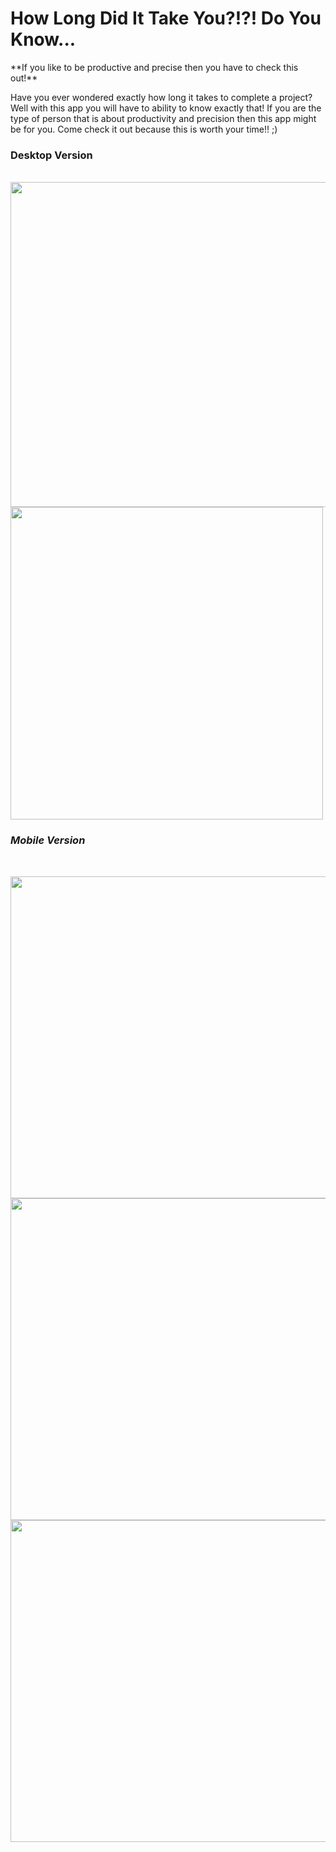 <h1>How Long Did It Take You?!?! Do You Know...</h1>
**If you like to be productive and precise then you have to check this out!**

Have you ever wondered exactly how long it takes to complete a project? Well with this app you will have to ability to know exactly that!
If you are the type of person that is about productivity and precision then this app might be for you. Come check it out because this is 
worth your time!! ;)


<h3>Desktop Version</h3> <br/>

<img src="https://cloud.githubusercontent.com/assets/15925701/22277038/ec187ba0-e27d-11e6-8e7e-949ab4677fc8.PNG" height="520px">
<img src="https://cloud.githubusercontent.com/assets/15925701/22277044/f51135ee-e27d-11e6-9e01-a479de700dcd.PNG" height="500px">



*<h3>Mobile Version</h3>*
<br/>

<img src="https://cloud.githubusercontent.com/assets/15925701/22277041/ede3c7b4-e27d-11e6-9fc2-c8dfa8b02f77.PNG" height="515px">
<img src="https://cloud.githubusercontent.com/assets/15925701/22277042/efb6df68-e27d-11e6-8041-6f6ea6858798.PNG" height="515px">
<img src="https://cloud.githubusercontent.com/assets/15925701/22277047/f81a836c-e27d-11e6-8e9a-131f381014c2.PNG" height="515px">




